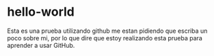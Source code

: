 # hello-world
Esta es una prueba utilizando github
me estan pidiendo que escriba un poco sobre mi, por lo que dire que estoy realizando esta prueba para aprender a usar GitHub.

